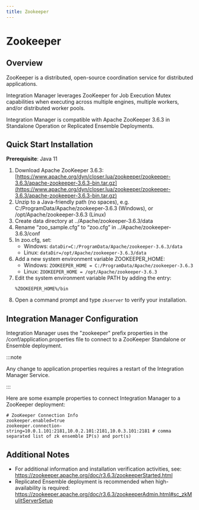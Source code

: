 ```yaml
---
title: Zookeeper
---
```


# Zookeeper

## Overview

ZooKeeper is a distributed, open-source coordination service for distributed applications. 

Integration Manager leverages ZooKeeper for Job Execution Mutex capabilities when executing across multiple engines, multiple workers, and/or distributed worker pools.

Integration Manager is compatible with Apache ZooKeeper 3.6.3 in Standalone Operation or Replicated Ensemble Deployments.

## Quick Start Installation

**Prerequisite**: Java 11

1. Download Apache ZooKeeper 3.6.3: [https://www.apache.org/dyn/closer.lua/zookeeper/zookeeper-3.6.3/apache-zookeeper-3.6.3-bin.tar.gz](https://www.apache.org/dyn/closer.lua/zookeeper/zookeeper-3.6.3/apache-zookeeper-3.6.3-bin.tar.gz)
2. Unzip to a Java-friendly path (no spaces), e.g. C:/ProgramData/Apache/zookeeper-3.6.3 (Windows), or /opt/Apache/zookeeper-3.6.3 (Linux)
3. Create data directory at ../Apache/zookeeper-3.6.3/data
4. Rename “zoo_sample.cfg” to “zoo.cfg” in ../Apache/zookeeper-3.6.3/conf
5. In zoo.cfg, set:
   * Windows: ```dataDir=C:/ProgramData/Apache/zookeeper-3.6.3/data```
   * Linux: ```dataDir=/opt/Apache/zookeeper-3.6.3/data```
6. Add a new system environment variable ZOOKEEPER_HOME:
   * Windows: ```ZOOKEEPER_HOME = C:/ProgramData/Apache/zookeeper-3.6.3```
   * Linux: ```ZOOKEEPER_HOME = /opt/Apache/zookeeper-3.6.3```
7. Edit the system environment variable PATH by adding the entry:
   ```
   %ZOOKEEPER_HOME%/bin
   ```
8.  Open a command prompt and type ```zkserver``` to verify your installation.

## Integration Manager Configuration

Integration Manager uses the "zookeeper" prefix properties in the /conf/application.properties file to connect to a ZooKeeper Standalone or Ensemble deployment.

:::note

   Any change to application.properties requires a restart of the Integration Manager Service.

:::

Here are some example properties to connect Integration Manager to a ZooKeeper deployment:
```
# ZooKeeper Connection Info
zookeeper.enabled=true
zookeeper.connection-string=10.0.1.101:2181,10.0.2.101:2181,10.0.3.101:2181 # comma separated list of zk ensemble IP(s) and port(s)
```

## Additional Notes

* For additional information and installation verification activities, see: https://zookeeper.apache.org/doc/r3.6.3/zookeeperStarted.html
* Replicated Ensemble deployment is recommended when high-availability is required: https://zookeeper.apache.org/doc/r3.6.3/zookeeperAdmin.html#sc_zkMulitServerSetup